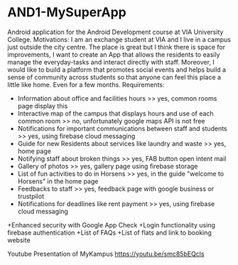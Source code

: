 # AND1-MySuperApp
Android application for the Android Development course at VIA University College.
Motivations:
I am an exchange student at VIA and I live in a campus just outside the city centre. The place is great but I think there is space for improvements, I want to create an App that allows the residents to easily manage the everyday-tasks and interact directly with staff. Moreover, I would like to build a platform that promotes social events and helps build a sense of community across students so that anyone can feel this place a little like home. Even for a few months.
Requirements:
- Information about office and facilities hours >> yes, common rooms page display this
- Interactive map of the campus that displays hours and use of each common room >> no, unfortunately google maps API is not free
- Notifications for important communications between staff and students >> yes, using firebase cloud messaging
- Guide for new Residents about services like laundry and waste >> yes, home page
- Notifying staff about broken things >> yes, FAB button open intent mail
- Gallery of photos >> yes, gallery page using firebase storage
- List of fun activities to do in Horsens >> yes, in the guide "welcome to Horsens" in the home page
- Feedbacks to staff >> yes, feedback page with google business or trustpilot
- Notifications for deadlines like rent payment >> yes, using firebase cloud messaging

+Enhanced security with Google App Check
+Login functionality using firebase authentication
+List of FAQs
+List of flats and link to booking website

Youtube Presentation of MyKampus https://youtu.be/smc85bEQcls